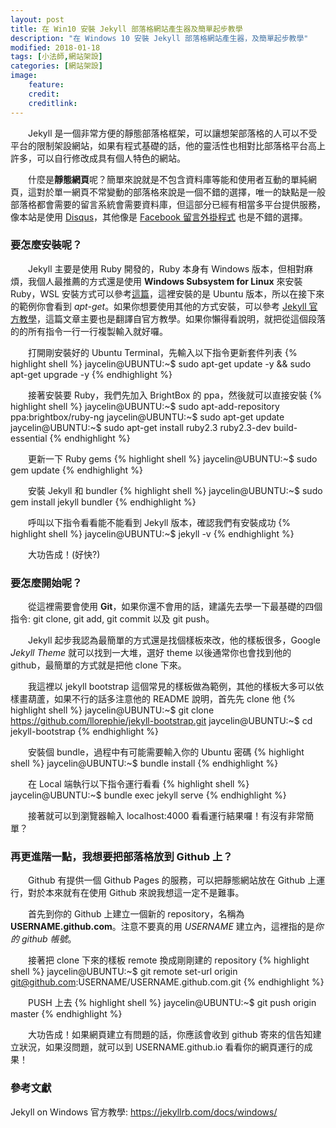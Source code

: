 ```yaml
---
layout: post
title: 在 Win10 安裝 Jekyll 部落格網站產生器及簡單起步教學
description: "在 Windows 10 安裝 Jekyll 部落格網站產生器，及簡單起步教學"
modified: 2018-01-18
tags: [小法師,網站架設]
categories: [網站架設]
image:
    feature: 
    credit: 
    creditlink: 
---
```


　　Jekyll 是一個非常方便的靜態部落格框架，可以讓想架部落格的人可以不受平台的限制架設網站，如果有程式基礎的話，他的靈活性也相對比部落格平台高上許多，可以自行修改成具有個人特色的網站。

　　什麼是**靜態網頁**呢？簡單來說就是不包含資料庫等能和使用者互動的單純網頁，這對於單一網頁不常變動的部落格來說是一個不錯的選擇，唯一的缺點是一般部落格都會需要的留言系統會需要資料庫，但這部分已經有相當多平台提供服務，像本站是使用 [Disqus](https://disqus.com/)，其他像是 [Facebook 留言外掛程式](https://developers.facebook.com/docs/plugins/comments?locale=zh_TW) 也是不錯的選擇。

### 要怎麼安裝呢？
　　Jekyll 主要是使用 Ruby 開發的，Ruby 本身有 Windows 版本，但相對麻煩，我個人最推薦的方式還是使用 **Windows Subsystem for Linux** 來安裝 Ruby，WSL 安裝方式可以參考[這篇](https://blog.jaycetyle.com/2018/01/win-subsys-linux/)，這裡安裝的是 Ubuntu 版本，所以在接下來的範例你會看到 *apt-get*。如果你想要使用其他的方式安裝，可以參考 [Jekyll 官方教學](https://jekyllrb.com/docs/windows/)，這篇文章主要也是翻譯自官方教學。如果你懶得看說明，就把從這個段落的的所有指令一行一行複製輸入就好囉。

　　打開剛安裝好的 Ubuntu Terminal，先輸入以下指令更新套件列表
{% highlight shell %}
jaycelin@UBUNTU:~$ sudo apt-get update -y && sudo apt-get upgrade -y
{% endhighlight %}

　　接著安裝要 Ruby，我們先加入 BrightBox 的 ppa，然後就可以直接安裝
{% highlight shell %}
jaycelin@UBUNTU:~$ sudo apt-add-repository ppa:brightbox/ruby-ng
jaycelin@UBUNTU:~$ sudo apt-get update
jaycelin@UBUNTU:~$ sudo apt-get install ruby2.3 ruby2.3-dev build-essential
{% endhighlight %}

　　更新一下 Ruby gems
{% highlight shell %}
jaycelin@UBUNTU:~$ sudo gem update
{% endhighlight %}

　　安裝 Jekyll 和 bundler
{% highlight shell %}
jaycelin@UBUNTU:~$ sudo gem install jekyll bundler
{% endhighlight %}

　　呼叫以下指令看看能不能看到 Jekyll 版本，確認我們有安裝成功
{% highlight shell %}
jaycelin@UBUNTU:~$ jekyll -v
{% endhighlight %}

　　大功告成！(好快?)

### 要怎麼開始呢？
　　從這裡需要會使用 **Git**，如果你還不會用的話，建議先去學一下最基礎的四個指令: git clone, git add, git commit 以及 git push。

　　Jekyll 起步我認為最簡單的方式還是找個樣板來改，他的樣板很多，Google *Jekyll Theme* 就可以找到一大堆，選好 theme 以後通常你也會找到他的 github，最簡單的方式就是把他 clone 下來。

　　我這裡以 jekyll bootstrap 這個常見的樣板做為範例，其他的樣板大多可以依樣畫葫蘆，如果不行的話多注意他的 README 說明，首先先 clone 他
{% highlight shell %}
jaycelin@UBUNTU:~$ git clone https://github.com/llorephie/jekyll-bootstrap.git
jaycelin@UBUNTU:~$ cd jekyll-bootstrap
{% endhighlight %}

　　安裝個 bundle，過程中有可能需要輸入你的 Ubuntu 密碼
{% highlight shell %}
jaycelin@UBUNTU:~$ bundle install
{% endhighlight %}

　　在 Local 端執行以下指令運行看看
{% highlight shell %}
jaycelin@UBUNTU:~$ bundle exec jekyll serve
{% endhighlight %}

　　接著就可以到瀏覽器輸入 localhost:4000 看看運行結果囉！有沒有非常簡單？

### 再更進階一點，我想要把部落格放到 Github 上？
　　Github 有提供一個 Github Pages 的服務，可以把靜態網站放在 Github 上運行，對於本來就有在使用 Github 來說我想這一定不是難事。

　　首先到你的 Github 上建立一個新的 repository，名稱為 **USERNAME.github.com**。注意不要真的用 *USERNAME* 建立內，這裡指的是*你的 github 帳號*。

　　接著把 clone 下來的樣板 remote 換成剛剛建的 repository
{% highlight shell %}
jaycelin@UBUNTU:~$ git remote set-url origin git@github.com:USERNAME/USERNAME.github.com.git
{% endhighlight %}

　　PUSH 上去
{% highlight shell %}
jaycelin@UBUNTU:~$ git push origin master
{% endhighlight %}

　　大功告成！如果網頁建立有問題的話，你應該會收到 github 寄來的信告知建立狀況，如果沒問題，就可以到 USERNAME.github.io 看看你的網頁運行的成果！

### 參考文獻
Jekyll on Windows 官方教學: https://jekyllrb.com/docs/windows/